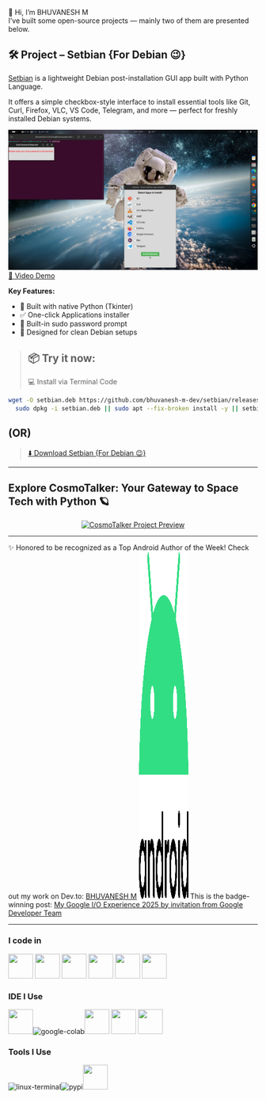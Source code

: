 👋 Hi, I’m BHUVANESH M  
I’ve built some open-source projects — mainly two of them are presented below.


## 🛠️ Project – Setbian {For Debian 😉}

[Setbian](https://github.com/bhuvanesh-m-dev/setbian) is a lightweight Debian post-installation GUI app built with Python Language.

It offers a simple checkbox-style interface to install essential tools like Git, Curl, Firefox, VLC, VS Code, Telegram, and more — perfect for freshly installed Debian systems.

![Setbian Screenshot](https://raw.githubusercontent.com/bhuvanesh-m-dev/setbian/refs/heads/main/setbian/screenshot2.png)
[🎥 Video Demo](https://www.youtube.com/watch?v=xyKAwq2ITIU)

**Key Features:**
- 🐍 Built with native Python (Tkinter)
- ✅ One-click Applications installer
- 🔐 Built-in sudo password prompt
- 🎯 Designed for clean Debian setups

> ## 📦 Try it now:
>💻 Install via Terminal Code

```bash
wget -O setbian.deb https://github.com/bhuvanesh-m-dev/setbian/releases/download/v0.0.4/setbian-0.0.4.deb && \
  sudo dpkg -i setbian.deb || sudo apt --fix-broken install -y || setbian
```

## (OR)

> [⬇️ Download Setbian {For Debian 😉}](https://github.com/bhuvanesh-m-dev/setbian/releases/download/v0.0.3/setbian-0.0.3.deb)

---

## Explore CosmoTalker: Your Gateway to Space Tech with Python 🪐

<p align="center">
  <a href="https://bhuvaneshm.in/cosmotalker/" target="_blank" rel="noopener noreferrer">
    <img src="https://bhuvaneshm.in/cosmotalker/image/cosmotalker-github.png" alt="CosmoTalker Project Preview" width="800">
  </a>
</p>

---

✨ Honored to be recognized as a Top Android Author of the Week! Check out my work on Dev.to: [BHUVANESH M](https://dev.to/bhuvaneshm_dev)
<img height="700" width="100" src="https://raw.githubusercontent.com/bhuvanesh-m-dev/bhuvanesh-m-dev/refs/heads/main/storage/android.png" alt="Android Badge" />
This is the badge-winning post: [My Google I/O Experience 2025 by invitation from Google Developer Team](https://dev.to/bhuvaneshm_dev/my-google-io-experience-2025-by-invitation-from-google-developer-team-im4)



---



### I code in
<img height="50" width="50" src="https://img.icons8.com/color/48/000000/python.png" /> <img height="50" width="50" src="https://img.icons8.com/color/48/000000/c-programming.png" />  <img height="50" width="50" src="https://img.icons8.com/color/48/000000/html-5.png" /> <img height="50" width="50" src="https://img.icons8.com/color/48/000000/css3.png" /> <img height="50" width="50" src="https://img.icons8.com/color/48/000000/google-firebase-console.png"/> <img height="50" width="50" src="https://img.icons8.com/color/48/000000/mysql-logo.png"/>
### IDE I Use
<img height="50" width="50" src="https://img.icons8.com/color/48/000000/visual-studio-code-2019.png"/><img width="48" height="48" src="https://img.icons8.com/color/48/google-colab.png" alt="google-colab"/><img height="50" width="50" src="https://img.icons8.com/color/48/000000/pycharm.png"/> <img height="50" width="50" src="https://img.icons8.com/color/50/000000/git.png"/> <img height="50" width="50" src="https://img.icons8.com/dusk/64/000000/anaconda.png"/> 
### Tools I Use 
<img width="48" height="48" src="https://img.icons8.com/fluency/48/linux-terminal.png" alt="linux-terminal"/><img width="48" height="48" src="https://img.icons8.com/material-rounded/24/pypi.png" alt="pypi"/><img height="50" width="50" src="https://img.icons8.com/color/480/null/notion--v1.png" />
